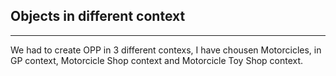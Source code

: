 ## Objects in different context

---

We had to create OPP in 3 different contexs, I have chousen Motorcicles, in GP context, Motorcicle Shop context and Motorcicle Toy Shop context.
